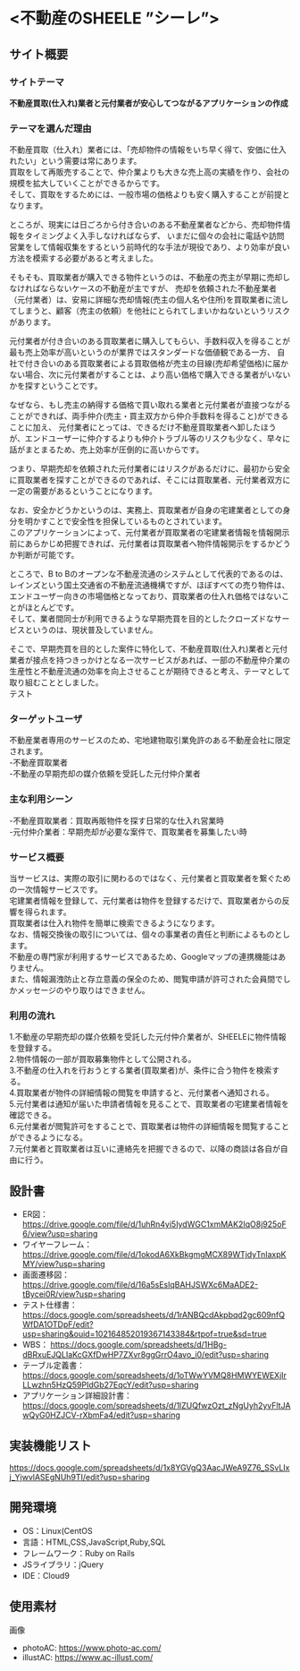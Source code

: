 # <不動産のSHEELE ”シーレ”>

## サイト概要
### サイトテーマ
**不動産買取(仕入れ)業者と元付業者が安心してつながるアプリケーションの作成**

### テーマを選んだ理由
不動産買取（仕入れ）業者には、「売却物件の情報をいち早く得て、安価に仕入れたい」という需要は常にあります。<br>
買取をして再販売することで、仲介業よりも大きな売上高の実績を作り、会社の規模を拡大していくことができるからです。<br>
そして、買取をするためには、一般市場の価格よりも安く購入することが前提となります。<br>

ところが、現実には日ごろから付き合いのある不動産業者などから、売却物件情報をタイミングよく入手しなければならず、
いまだに個々の会社に電話や訪問営業をして情報収集をするという前時代的な手法が現役であり、より効率が良い方法を模索する必要があると考えました。<br>

そもそも、買取業者が購入できる物件というのは、不動産の売主が早期に売却しなければならないケースの不動産が主ですが、
売却を依頼された不動産業者（元付業者）は、安易に詳細な売却情報(売主の個人名や住所)を買取業者に流してしまうと、顧客（売主の依頼）を他社にとられてしまいかねないというリスクがあります。<br>

元付業者が付き合いのある買取業者に購入してもらい、手数料収入を得ることが最も売上効率が高いというのが業界ではスタンダードな価値観である一方、
自社で付き合いのある買取業者による買取価格が売主の目線(売却希望価格)に届かない場合、次に元付業者がすることは、より高い価格で購入できる業者がいないかを探すということです。<br>

なぜなら、もし売主の納得する価格で買い取れる業者と元付業者が直接つながることができれば、両手仲介(売主・買主双方から仲介手数料を得ること)ができることに加え、
元付業者にとっては、できるだけ不動産買取業者へ卸したほうが、エンドユーザーに仲介するよりも仲介トラブル等のリスクも少なく、早々に話がまとまるため、売上効率が圧倒的に高いからです。<br>

つまり、早期売却を依頼された元付業者にはリスクがあるだけに、最初から安全に買取業者を探すことができるのであれば、そこには買取業者、元付業者双方に一定の需要があるということになります。<br>

なお、安全かどうかというのは、実務上、買取業者が自身の宅建業者としての身分を明かすことで安全性を担保しているものとされています。<br>
このアプリケーションによって、元付業者が買取業者の宅建業者情報を情報開示前にあらかじめ把握できれば、元付業者は買取業者へ物件情報開示をするかどうか判断が可能です。<br>

ところで、B to Bのオープンな不動産流通のシステムとして代表的であるのは、レインズという国土交通省の不動産流通機構ですが、ほぼすべての売り物件は、エンドユーザー向きの市場価格となっており、買取業者の仕入れ価格ではないことがほとんどです。<br>
そして、業者間同士が利用できるような早期売買を目的としたクローズドなサービスというのは、現状普及していません。<br>

そこで、早期売買を目的とした案件に特化して、不動産買取(仕入れ)業者と元付業者が接点を持つきっかけとなる一次サービスがあれば、一部の不動産仲介業の生産性と不動産流通の効率を向上させることが期待できると考え、テーマとして取り組むこととしました。<br>
テスト


### ターゲットユーザ
不動産業者専用のサービスのため、宅地建物取引業免許のある不動産会社に限定されます。<br>
-不動産買取業者<br>
-不動産の早期売却の媒介依頼を受託した元付仲介業者<br>

### 主な利用シーン
-不動産買取業者：買取再販物件を探す日常的な仕入れ営業時<br>
-元付仲介業者：早期売却が必要な案件で、買取業者を募集したい時<br>


### サービス概要
当サービスは、実際の取引に関わるのではなく、元付業者と買取業者を繋ぐための一次情報サービスです。<br>
宅建業者情報を登録して、元付業者は物件を登録するだけで、買取業者からの反響を得られます。<br>
買取業者は仕入れ物件を簡単に検索できるようになります。<br>
なお、情報交換後の取引については、個々の事業者の責任と判断によるものとします。<br>
不動産の専門家が利用するサービスであるため、Googleマップの連携機能はありません。<br>
また、情報漏洩防止と存立意義の保全のため、閲覧申請が許可された会員間でしかメッセージのやり取りはできません。


### 利用の流れ
1.不動産の早期売却の媒介依頼を受託した元付仲介業者が、SHEELEに物件情報を登録する。<br>
2.物件情報の一部が買取募集物件として公開される。<br>
3.不動産の仕入れを行おうとする業者(買取業者)が、条件に合う物件を検索する。<br>
4.買取業者が物件の詳細情報の閲覧を申請すると、元付業者へ通知される。<br>
5.元付業者は通知が届いた申請者情報を見ることで、買取業者の宅建業者情報を確認できる。<br>
6.元付業者が閲覧許可をすることで、買取業者は物件の詳細情報を閲覧することができるようになる。<br>
7.元付業者と買取業者は互いに連絡先を把握できるので、以降の商談は各自が自由に行う。<br>





## 設計書
- ER図： https://drive.google.com/file/d/1uhRn4yi5IydWGC1xmMAK2IqO8j925oF6/view?usp=sharing
- ワイヤーフレーム： https://drive.google.com/file/d/1okodA6XkBkgmgMCX89WTjdyTnIaxpKMY/view?usp=sharing
- 画面遷移図： https://drive.google.com/file/d/16a5sEslqBAHJSWXc6MaADE2-tBycei0R/view?usp=sharing
- テスト仕様書： https://docs.google.com/spreadsheets/d/1rANBQcdAkpbqd2gc609nfQWfDA1OTDpF/edit?usp=sharing&ouid=102164852019367143384&rtpof=true&sd=true
- WBS： https://docs.google.com/spreadsheets/d/1HBg-dBRxuEJQLIaKcGXfDwHP7ZXvr8ggGrrO4avo_i0/edit?usp=sharing
- テーブル定義書： https://docs.google.com/spreadsheets/d/1oTWwYVMQ8HMWYEWEXjIrLLwzhn5HzQ59PIdGb27EqcY/edit?usp=sharing
- アプリケーション詳細設計書： https://docs.google.com/spreadsheets/d/1lZUQfwzOzt_zNgUyh2yvFltJAwQyG0HZJCV-rXbmFa4/edit?usp=sharing

## 実装機能リスト
https://docs.google.com/spreadsheets/d/1x8YGVgQ3AacJWeA9Z76_SSvLIxj_YjwvlASEgNUh9TI/edit?usp=sharing

## 開発環境
- OS：Linux(CentOS
- 言語：HTML,CSS,JavaScript,Ruby,SQL
- フレームワーク：Ruby on Rails
- JSライブラリ：jQuery
- IDE：Cloud9

## 使用素材
画像
- photoAC: https://www.photo-ac.com/
- illustAC: https://www.ac-illust.com/